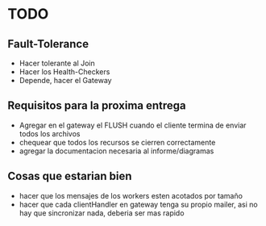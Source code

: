 # TODO

## Fault-Tolerance
- Hacer tolerante al Join
- Hacer los Health-Checkers
- Depende, hacer el Gateway

## Requisitos para la proxima entrega
- Agregar en el gateway el FLUSH cuando el cliente termina de enviar todos los archivos
- chequear que todos los recursos se cierren correctamente
- agregar la documentacion necesaria al informe/diagramas

## Cosas que estarian bien
- hacer que los mensajes de los workers esten acotados por tamaño
- hacer que cada clientHandler en gateway tenga su propio mailer, asi no hay que sincronizar nada, deberia ser mas rapido
